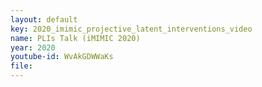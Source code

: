 ```yaml
---
layout: default
key: 2020_imimic_projective_latent_interventions_video
name: PLIs Talk (iMIMIC 2020)
year: 2020
youtube-id: WvAkGDWWaKs
file: 
---
```

